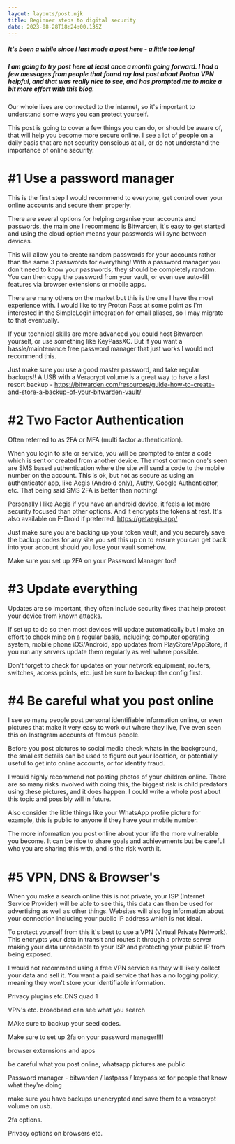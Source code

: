```yaml
---
layout: layouts/post.njk
title: Beginner steps to digital security
date: 2023-08-28T18:24:00.135Z
---
```

##### *It's been a while since I last made a post here - a little too long!*

##### *I am going to try post here at least once a month going forward. I had a few messages from people that found my last post about Proton VPN helpful, and that was really nice to see, and has prompted me to make a bit more effort with this blog.*

Our whole lives are connected to the internet, so it's important to understand some ways you can protect yourself.

This post is going to cover a few things you can do, or should be aware of, that will help you become more secure online. I see a lot of people on a daily basis that are not security conscious at all, or do not understand the importance of online security. 

# \#1 Use a password manager

This is the first step I would recommend to everyone, get control over your online accounts and secure them properly. 

There are several options for helping organise your accounts and passwords, the main one I recommend is Bitwarden, it's easy to get started and using the cloud option means your passwords will sync between devices.

This will allow you to create random passwords for your accounts rather than the same 3 passwords for everything! With a password manager you don't need to know your passwords, they should be completely random. You can then copy the password from your vault, or even use auto-fill features via browser extensions or mobile apps. 

There are many others on the market but this is the one I have the most experience with. I would like to try Proton Pass at some point as I'm interested in the SimpleLogin integration for email aliases, so I may migrate to that eventually.

If your technical skills are more advanced you could host Bitwarden yourself, or use something like KeyPassXC. But if you want a hassle/maintenance free password manager that just works I would not recommend this. 

Just make sure you use a good master password, and take regular backups!! A USB with a Veracrypt volume is a great way to have a last resort backup - <https://bitwarden.com/resources/guide-how-to-create-and-store-a-backup-of-your-bitwarden-vault/>

# \#2 Two Factor Authentication

Often referred to as 2FA or MFA (multi factor authentication).

When you login to site or service, you will be prompted to enter a code which is sent or created from another device. The most common one's seen are SMS based authentication where the site will send a code to the mobile number on the account. This is ok, but not as secure as using an authenticator app, like Aegis (Android only), Authy, Google Authenticator, etc. That being said SMS 2FA is better than nothing! 

Personally I like Aegis if you have an android device, it feels a lot more security focused than other options. And it encrypts the tokens at rest. It's also available on F-Droid if preferred. <https://getaegis.app/>

Just make sure you are backing up your token vault, and you securely save the backup codes for any site you set this up on to ensure you can get back into your account should you lose your vault somehow.

Make sure you set up 2FA on your Password Manager too! 



# \#3 Update everything

Updates are so important, they often include security fixes that help protect your device from known attacks. 

If set up to do so then most devices will update automatically but I make an effort to check mine on a regular basis, including; computer operating system, mobile phone iOS/Android, app updates from PlayStore/AppStore, if you run any servers update them regularly as well where possible. 

Don't forget to check for updates on your network equipment, routers, switches, access points, etc. just be sure to backup the config first. 



# \#4 Be careful what you post online

I see so many people post personal identifiable information online, or even pictures that make it very easy to work out where they live, I've even seen this on Instagram accounts of famous people. 

Before you post pictures to social media check whats in the background, the smallest details can be used to figure out your location, or potentially useful to get into online accounts, or for identity fraud. 

I would highly recommend not posting photos of your children online. There are so many risks involved with doing this, the biggest risk is child predators using these pictures, and it does happen. I could write a whole post about this topic and possibly will in future. 

Also consider the little things like your WhatsApp profile picture for example, this is public to anyone if they have your mobile number.

The more information you post online about your life the more vulnerable you become. It can be nice to share goals and achievements but be careful who you are sharing this with, and is the risk worth it.



# \#5 VPN, DNS & Browser's

When you make a search online this is not private, your ISP (Internet Service Provider) will be able to see this, this data can then be used for advertising as well as other things. Websites will also log information about your connection including your public IP address which is not ideal.

To protect yourself from this it's best to use a VPN (Virtual Private Network). This encrypts your data in transit and routes it through a private server making your data unreadable to your ISP and protecting your public IP from being exposed.

I would not recommend using a free VPN service as they will likely collect your data and sell it. You want a paid service that has a no logging policy, meaning they won't store your identifiable information.



 

Privacy plugins etc.DNS quad 1 

VPN's etc. broadband can see what you search

MAke sure to backup your seed codes. 

Make sure to set up 2fa on your password manager!!!!

browser externsions and apps

be careful what you post online, whatsapp pictures are public

Password manager - bitwarden / lastpass / keypass xc for people that know what they're doing

make sure you have backups unencrypted and save them to a veracrypt volume on usb. 

2fa options.

Privacy options on browsers etc.